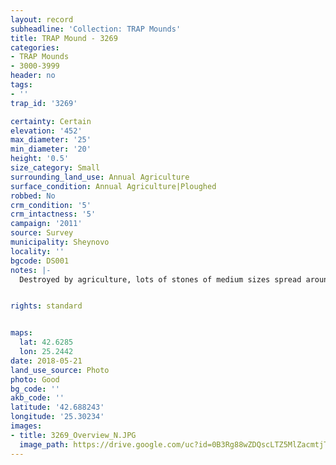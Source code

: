 ```yaml
---
layout: record
subheadline: 'Collection: TRAP Mounds'
title: TRAP Mound - 3269
categories:
- TRAP Mounds
- 3000-3999
header: no
tags:
- ''
trap_id: '3269'

certainty: Certain
elevation: '452'
max_diameter: '25'
min_diameter: '20'
height: '0.5'
size_category: Small
surrounding_land_use: Annual Agriculture
surface_condition: Annual Agriculture|Ploughed
robbed: No
crm_condition: '5'
crm_intactness: '5'
campaign: '2011'
source: Survey
municipality: Sheynovo
locality: ''
bgcode: DS001
notes: |-
  Destroyed by agriculture, lots of stones of medium sizes spread around.


rights: standard


maps:
  lat: 42.6285
  lon: 25.2442
date: 2018-05-21
land_use_source: Photo
photo: Good
bg_code: ''
akb_code: ''
latitude: '42.688243'
longitude: '25.30234'
images:
- title: 3269_Overview_N.JPG
  image_path: https://drive.google.com/uc?id=0B3Rg88wZDQscLTZ5MlZacmtjT1E
---
```

